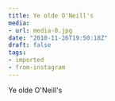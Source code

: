 ```yaml
---
title: Ye olde O'Neill's
media:
- url: media-0.jpg
date: "2010-11-26T19:50:18Z"
draft: false
tags:
- imported
- from-instagram
---
```

Ye olde O'Neill's
